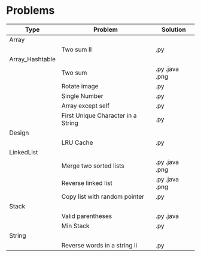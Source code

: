 # Problems

|Type               |Problem                            |Solution       |
|-------------------|-----------------------------------|---------------|
|Array              |                                   |               |
|                   |Two sum II                         |.py            |
|Array_Hashtable    |                                   |               |
|                   |Two sum                            |.py .java .png |
|                   |Rotate image                       |.py            |
|                   |Single Number                      |.py            |
|                   |Array except self                  |.py            |
|                   |First Unique Character in a String |.py            |
|Design             |                                   |               |
|                   |LRU Cache                          |.py            |
|LinkedList         |                                   |               |
|                   |Merge two sorted lists             |.py .java .png |
|                   |Reverse linked list                |.py .java .png |
|                   |Copy list with random pointer      |.py            |
|Stack              |                                   |               |
|                   |Valid parentheses                  |.py .java      |
|                   |Min Stack                          |.py            |
|String             |                                   |               |
|                   |Reverse words in a string ii       |.py            |
